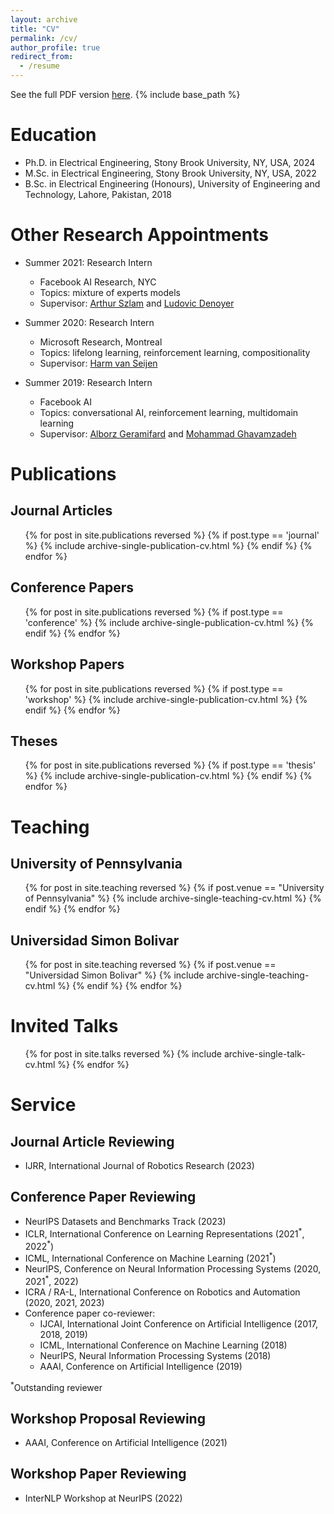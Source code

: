 ```yaml
---
layout: archive
title: "CV"
permalink: /cv/
author_profile: true
redirect_from:
  - /resume
---
```

See the full PDF version [here](/files/CVJorgeAMendez.pdf).
{% include base_path %}

Education
======
* Ph.D. in Electrical Engineering, Stony Brook University, NY, USA, 2024
* M.Sc. in Electrical Engineering, Stony Brook University, NY, USA, 2022
* B.Sc. in Electrical Engineering (Honours), University of Engineering and Technology, Lahore, Pakistan, 2018

Other Research Appointments
======
* Summer 2021: Research Intern
  * Facebook AI Research, NYC
  * Topics: mixture of experts models
  * Supervisor: [Arthur Szlam](https://scholar.google.com/citations?user=u3-FxUgAAAAJ&hl=en) and [Ludovic Denoyer](http://www-connex.lip6.fr/~denoyer/wordpress/)

* Summer 2020: Research Intern
  * Microsoft Research, Montreal
  * Topics: lifelong learning, reinforcement learning, compositionality
  * Supervisor: [Harm van Seijen](https://www.microsoft.com/en-us/research/people/havansei/)

* Summer 2019: Research Intern
  * Facebook AI
  * Topics: conversational AI, reinforcement learning, multidomain learning
  * Supervisor: [Alborz Geramifard](http://alborz-geramifard.com/Homepage/Welcome.html) and [Mohammad Ghavamzadeh](http://chercheurs.lille.inria.fr/~ghavamza/my_website/About_Me.html)
  

Publications
======

<!-- Preprints
-----
  <ul>{% for post in site.publications reversed %}
    {% if post.type == 'preprint' %}
      {% include archive-single-publication-cv.html %}
    {% endif %}
  {% endfor %}</ul> -->

Journal Articles
-----
  <ul>{% for post in site.publications reversed %}
    {% if post.type == 'journal' %}
      {% include archive-single-publication-cv.html %}
    {% endif %}
  {% endfor %}</ul>


Conference Papers
-----
  <ul>{% for post in site.publications reversed %}
    {% if post.type == 'conference' %}
      {% include archive-single-publication-cv.html %}
    {% endif %}
  {% endfor %}</ul>

Workshop Papers
-----
  <ul>{% for post in site.publications reversed %}
    {% if post.type == 'workshop' %}
      {% include archive-single-publication-cv.html %}
    {% endif %}
  {% endfor %}</ul>

Theses
-----
  <ul>{% for post in site.publications reversed %}
    {% if post.type == 'thesis' %}
      {% include archive-single-publication-cv.html %}
    {% endif %}
  {% endfor %}</ul>


Teaching
======

University of Pennsylvania
------
  <ul>{% for post in site.teaching reversed %}
    {% if post.venue == "University of Pennsylvania" %}
      {% include archive-single-teaching-cv.html %}
    {% endif %}
  {% endfor %}</ul>
  
Universidad Simon Bolivar
------
  <ul>{% for post in site.teaching reversed %}
    {% if post.venue == "Universidad Simon Bolivar" %}
      {% include archive-single-teaching-cv.html %}
    {% endif %}
  {% endfor %}</ul>

Invited Talks
======

  <ul>{% for post in site.talks  reversed %}
    {% include archive-single-talk-cv.html %}
  {% endfor %}</ul>

Service
======

Journal Article Reviewing
----
* IJRR, International Journal of Robotics Research (2023)

Conference Paper Reviewing
----
* NeurIPS Datasets and Benchmarks Track (2023)
* ICLR, International Conference on Learning Representations (2021<sup>\*</sup>, 2022<sup>\*</sup>)
* ICML, International Conference on Machine Learning (2021<sup>\*</sup>)
* NeurIPS, Conference on Neural Information Processing Systems (2020, 2021<sup>\*</sup>, 2022)
* ICRA / RA-L, International Conference on Robotics and Automation (2020, 2021, 2023)
* Conference paper co-reviewer:
  * IJCAI, International Joint Conference on Artificial Intelligence (2017, 2018, 2019)
  * ICML, International Conference on Machine Learning (2018)
  * NeurIPS, Neural Information Processing Systems (2018)
  * AAAI, Conference on Artificial Intelligence (2019)

<sup>\*</sup>Outstanding reviewer

Workshop Proposal Reviewing
----
* AAAI, Conference on Artificial Intelligence (2021)

Workshop Paper Reviewing
----
* InterNLP Workshop at NeurIPS (2022)

